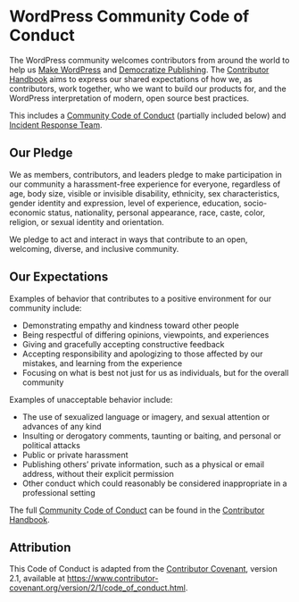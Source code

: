 # WordPress Community Code of Conduct

The WordPress community welcomes contributors from around the world to help us [Make WordPress](https://make.wordpress.org/) and [Democratize Publishing](https://wordpress.org/about/). The [Contributor Handbook](https://make.wordpress.org/handbook/) aims to express our shared expectations of how we, as contributors, work together, who we want to build our products for, and the WordPress interpretation of modern, open source best practices.

This includes a [Community Code of Conduct](https://make.wordpress.org/handbook/community-code-of-conduct/) (partially included below) and [Incident Response Team](https://make.wordpress.org/community/handbook/irt/).

## Our Pledge

We as members, contributors, and leaders pledge to make participation in our community a harassment-free experience for everyone, regardless of age, body size, visible or invisible disability, ethnicity, sex characteristics, gender identity and expression, level of experience, education, socio-economic status, nationality, personal appearance, race, caste, color, religion, or sexual identity and orientation.

We pledge to act and interact in ways that contribute to an open, welcoming, diverse, and inclusive community.

## Our Expectations

Examples of behavior that contributes to a positive environment for our community include:

* Demonstrating empathy and kindness toward other people
* Being respectful of differing opinions, viewpoints, and experiences
* Giving and gracefully accepting constructive feedback
* Accepting responsibility and apologizing to those affected by our mistakes, and learning from the experience
* Focusing on what is best not just for us as individuals, but for the overall community

Examples of unacceptable behavior include:

* The use of sexualized language or imagery, and sexual attention or advances of any kind
* Insulting or derogatory comments, taunting or baiting, and personal or political attacks
* Public or private harassment
* Publishing others’ private information, such as a physical or email address, without their explicit permission
* Other conduct which could reasonably be considered inappropriate in a professional setting

The full [Community Code of Conduct](https://make.wordpress.org/handbook/community-code-of-conduct/) can be found in the [Contributor Handbook](https://make.wordpress.org/handbook/).

## Attribution

This Code of Conduct is adapted from the [Contributor Covenant](https://www.contributor-covenant.org/), version 2.1, available at https://www.contributor-covenant.org/version/2/1/code_of_conduct.html.
